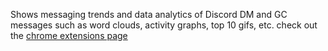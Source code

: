 
Shows messaging trends and data analytics of Discord DM and GC messages such as word clouds, activity graphs, top 10 gifs, etc. 
check out the [chrome extensions page](https://chromewebstore.google.com/detail/discodig/jdmfjjgfcajnfgibhmbacgfiiikbddoc)   
